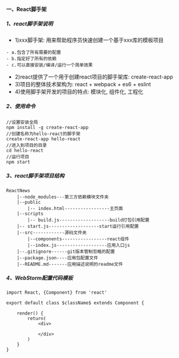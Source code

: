 #### 一、React脚手架
##### 1、react脚手架说明
- 1)xxx脚手架: 用来帮助程序员快速创建一个基于xxx库的模板项目
```
- a.包含了所有需要的配置
- b.指定好了所有的依赖
- c.可以直接安装/编译/运行一个简单效果
```
- 2)react提供了一个用于创建react项目的脚手架库: create-react-app
- 3)项目的整体技术架构为:  react + webpack + es6 + eslint
- 4)使用脚手架开发的项目的特点: 模块化, 组件化, 工程化

##### 2、使用命令

```
//设置安装全局
npm install -g create-react-app
//创建名称为hello-react的脚手架
create-react-app hello-react
//进入到项目的目录
cd hello-react
//运行项目
npm start
```
##### 3、react脚手架项目结构

```
ReactNews
	|--node_modules---第三方依赖模块文件夹
	|--public
		|-- index.html-----------------主页面
	|--scripts
		|-- build.js-------------------build打包引用配置
	|-- start.js-------------------start运行引用配置
	|--src------------源码文件夹
		|--components-----------------react组件
		|--index.js-------------------应用入口js
	|--.gitignore------git版本管制忽略的配置
	|--package.json----应用包配置文件 
	|--README.md-------应用描述说明的readme文件
```

##### 4、WebStorm配置代码模板

```
import React, {Component} from 'react'

export default class $className$ extends Component {

    render() {
        return(
            <div>

            </div>
        )
    }
}
```

